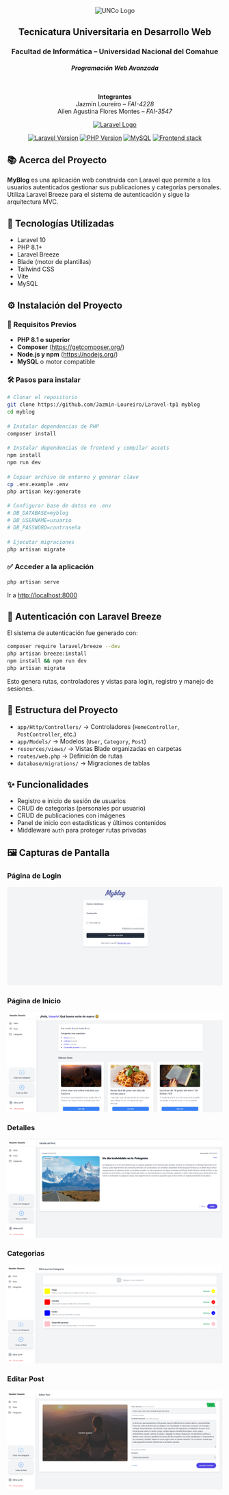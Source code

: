 <p align="center">
  <img src="https://upload.wikimedia.org/wikipedia/commons/thumb/4/4f/Logo_UNCo.svg/2560px-Logo_UNCo.svg.png" alt="UNCo Logo" width="180">
</p>

<h2 align="center"><strong>Tecnicatura Universitaria en Desarrollo Web</strong></h2>
<h3 align="center">Facultad de Informática – Universidad Nacional del Comahue</h3>
<h4 align="center"><i>Programación Web Avanzada</i></h4>

<br>

<p align="center">
  <strong>Integrantes</strong><br>
  Jazmín Loureiro – <i>FAI-4228</i><br>
  Ailen Agustina Flores Montes – <i>FAI-3547</i>
</p>


<p align="center">
  <a href="https://laravel.com" target="_blank">
    <img src="https://raw.githubusercontent.com/laravel/art/master/logo-lockup/5%20SVG/2%20CMYK/1%20Full%20Color/laravel-logolockup-cmyk-red.svg" width="400" alt="Laravel Logo">
  </a>
</p>

<p align="center">
  <a href="#"><img src="https://img.shields.io/badge/Laravel-10.x-red" alt="Laravel Version"></a>
  <a href="#"><img src="https://img.shields.io/badge/PHP-8.1%2B-blue" alt="PHP Version"></a>
  <a href="#"><img src="https://img.shields.io/badge/MySQL-compatible-lightgrey" alt="MySQL"></a>
  <a href="#"><img src="https://img.shields.io/badge/Frontend-Vite%20%2B%20TailwindCSS-0ea5e9" alt="Frontend stack"></a>
</p>

## 📚 Acerca del Proyecto

**MyBlog** es una aplicación web construida con Laravel que permite a los usuarios autenticados gestionar sus publicaciones y categorías personales. Utiliza Laravel Breeze para el sistema de autenticación y sigue la arquitectura MVC.

## 🚀 Tecnologías Utilizadas

- Laravel 10  
- PHP 8.1+  
- Laravel Breeze  
- Blade (motor de plantillas)  
- Tailwind CSS  
- Vite  
- MySQL  

## ⚙️ Instalación del Proyecto

### 🧰 Requisitos Previos

- **PHP 8.1 o superior**
- **Composer** (https://getcomposer.org/)
- **Node.js y npm** (https://nodejs.org/)
- **MySQL** o motor compatible

### 🛠️ Pasos para instalar

```bash
# Clonar el repositorio
git clone https://github.com/Jazmin-Loureiro/Laravel-tp1 myblog
cd myblog

# Instalar dependencias de PHP
composer install

# Instalar dependencias de frontend y compilar assets
npm install
npm run dev

# Copiar archivo de entorno y generar clave
cp .env.example .env
php artisan key:generate

# Configurar base de datos en .env
# DB_DATABASE=myblog
# DB_USERNAME=usuario
# DB_PASSWORD=contraseña

# Ejecutar migraciones
php artisan migrate
```

### ✅ Acceder a la aplicación

```bash
php artisan serve
```

Ir a [http://localhost:8000](http://localhost:8000)

## 🔐 Autenticación con Laravel Breeze

El sistema de autenticación fue generado con:

```bash
composer require laravel/breeze --dev
php artisan breeze:install
npm install && npm run dev
php artisan migrate
```

Esto genera rutas, controladores y vistas para login, registro y manejo de sesiones.

## 🧩 Estructura del Proyecto

- `app/Http/Controllers/` → Controladores (`HomeController`, `PostController`, etc.)
- `app/Models/` → Modelos (`User`, `Category`, `Post`)
- `resources/views/` → Vistas Blade organizadas en carpetas
- `routes/web.php` → Definición de rutas
- `database/migrations/` → Migraciones de tablas

## ✨ Funcionalidades

- Registro e inicio de sesión de usuarios
- CRUD de categorías (personales por usuario)
- CRUD de publicaciones con imágenes
- Panel de inicio con estadísticas y últimos contenidos
- Middleware `auth` para proteger rutas privadas

## 🖼️ Capturas de Pantalla

### Página de Login
![Inicio](readme-img/login.png)

### Página de Inicio
![Inicio](readme-img/home.png)

### Detalles 
![Detalles](readme-img/detallesPost.png)

### Categorias 
![Categorias](readme-img/categories.png)

### Editar Post 
![Editar Post](readme-img/editPost.png)






